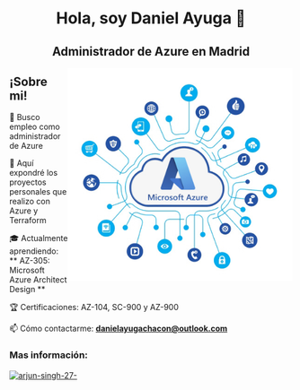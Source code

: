 <h1 align="center">Hola, soy Daniel Ayuga 👋</h1>
<h2 align="center">Administrador de Azure en Madrid</h2>
<img align="right" alt="coding" width="400px" src="https://github.com/DanielAyuga/DanielAyuga/blob/db81018dea8fe07ac6e88cc15033a6cdc117d9f8/azure-informacion-1.jpg">

 <h2 align="left"> ¡Sobre mi! </h2>
 </h1>
  
💼 Busco empleo como administrador de Azure  
 
📂 Aquí expondré los proyectos personales que realizo con Azure y Terraform

🎓 Actualmente aprendiendo: ** AZ-305: Microsoft Azure Architect Design **

🏆 Certificaciones: AZ-104, SC-900 y AZ-900

📫 Cómo contactarme: **danielayugachacon@outlook.com**

<h3 align="left">Mas información:</h3>
<p align="left">
<a href="https://linkedin.com/in/daniel-ayuga-chacon-5b126612a" target="blank"><img align="center" src="https://raw.githubusercontent.com/rahuldkjain/github-profile-readme-generator/master/src/images/icons/Social/linked-in-alt.svg" alt="arjun-singh-27-" height="30" width="40" /></a>


